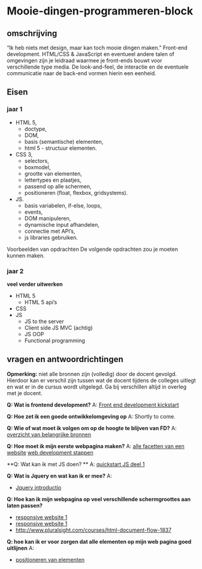 # Mooie-dingen-programmeren-block

## omschrijving
“Ik heb niets met design, maar kan toch mooie dingen maken.”
Front-end development.
HTML/CSS & JavaScript en eventueel andere talen of omgevingen zijn je leidraad waarmee je front-ends bouwt voor verschillende type media. De look-and-feel, de interactie en de eventuele communicatie naar de back-end vormen hierin een eenheid.

## Eisen

### jaar 1
- HTML 5,
	- doctype,
	- DOM,
	- basis (semantische) elementen,
	- html 5 - structuur elementen.
- CSS 3,
	- selectors,
	- boxmodel,
	- grootte van elementen,
	- lettertypes en plaatjes,
	- passend op alle schermen,
	- positioneren (float, flexbox, gridsystems).
- JS.
	- basis variabelen, if-else, loops,
	- events,
	- DOM manipuleren,
	- dynamische input afhandelen,
	- connectie met API’s, 
	- js libraries gebruiken.

Voorbeelden van opdrachten
De volgende opdrachten zou je moeten kunnen maken.

### jaar 2
**veel verder uitwerken**
- HTML 5
	- HTML 5 api’s
- CSS
- JS
	-	JS to the server
	- Client side JS MVC (achtig)
	- JS OOP
	- Functional programming

## vragen en antwoordrichtingen
**Opmerking:** niet alle bronnen zijn (volledig) door de docent gevolgd. Hierdoor kan er verschil zijn tussen wat de docent tijdens de colleges uitlegt en wat er in de cursus wordt uitgelegd. Ga bij verschillen altijd in overleg met je docent.

**Q: Wat is frontend development?**
A: [Front end development kickstart](http://www.pluralsight.com/courses/front-end-web-development-career-kickstart)

**Q: Hoe zet ik een goede ontwikkelomgeving op**
A: 
Shortly to come.

**Q: Wie of wat moet ik volgen om op de hoogte te blijven van FD?**
A: 
[overzicht van belangrijke bronnen](https://uptodate.frontendrescue.org/)

**Q: Hoe moet ik mijn eerste webpagina maken?**
A: 
[alle facetten van een website](http://www.pluralsight.com/courses/introduction-building-website-layouts-2184)
[web development stappen](http://www.pluralsight.com/courses/web-development-intro)

**Q: Wat kan ik met JS doen? **
A:
[quickstart JS deel 1](http://www.pluralsight.com/courses/quick-start-javascript-1-1870)

**Q: Wat is Jquery en wat kan ik er mee?**
A:
- [Jquery introductio](http://www.pluralsight.com/courses/jquery-getting-started)

**Q: Hoe kan ik mijn webpagina op veel verschillende schermgroottes aan laten passen?**
- [responsive website 1](http://www.pluralsight.com/courses/responsive-websites-bootstrap3)
- [responsive website 1](http://www.pluralsight.com/courses/hands-on-responsive-web-design)
- http://www.pluralsight.com/courses/html-document-flow-1837

**Q: hoe kan ik er voor zorgen dat alle elementen op mijn web pagina goed uitlijnen**
A:
- [positioneren van elementen](http://www.pluralsight.com/courses/css-positioneringning-1834)




